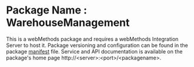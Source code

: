 # Package Name : WarehouseManagement
This is a webMethods package and requires a webMethods Integration Server to host it. Package versioning and configuration can be found in the package [manifest](./WarehouseManagement/manifest.v3) file. Service and API documentation is available on the package's home page http://&lt;server&gt;:&lt;port&gt;/&lt;packagename>.